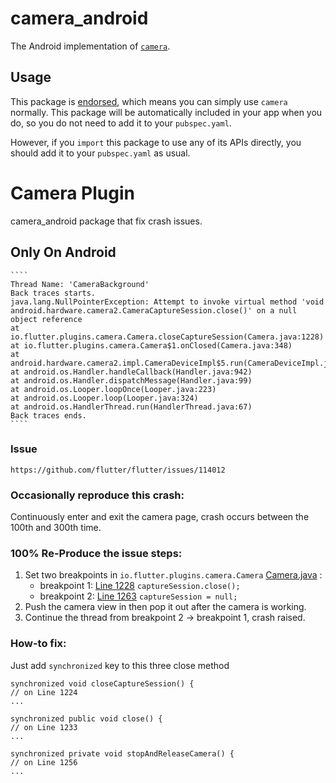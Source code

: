 # camera_android

The Android implementation of [`camera`][1].

## Usage

This package is [endorsed][2], which means you can simply use `camera`
normally. This package will be automatically included in your app when you do,
so you do not need to add it to your `pubspec.yaml`.

However, if you `import` this package to use any of its APIs directly, you
should add it to your `pubspec.yaml` as usual.

[1]: https://pub.dev/packages/camera
[2]: https://flutter.dev/docs/development/packages-and-plugins/developing-packages#endorsed-federated-plugin

# Camera Plugin

camera_android package that fix crash issues.

## Only On Android

    ````
    Thread Name: 'CameraBackground'
    Back traces starts.
    java.lang.NullPointerException: Attempt to invoke virtual method 'void android.hardware.camera2.CameraCaptureSession.close()' on a null object reference
    at io.flutter.plugins.camera.Camera.closeCaptureSession(Camera.java:1228)
    at io.flutter.plugins.camera.Camera$1.onClosed(Camera.java:348)
    at android.hardware.camera2.impl.CameraDeviceImpl$5.run(CameraDeviceImpl.java:252)
    at android.os.Handler.handleCallback(Handler.java:942)
    at android.os.Handler.dispatchMessage(Handler.java:99)
    at android.os.Looper.loopOnce(Looper.java:223)
    at android.os.Looper.loop(Looper.java:324)
    at android.os.HandlerThread.run(HandlerThread.java:67)
    Back traces ends.
    ````

### Issue

    https://github.com/flutter/flutter/issues/114012

### Occasionally reproduce this crash:

Continuously enter and exit the camera page, crash occurs between the 100th and 300th time.

### 100% Re-Produce the issue steps:

1. Set two breakpoints in `io.flutter.plugins.camera.Camera` [Camera.java](https://github.com/flutter/packages/blob/camera_android-v0.10.8%252B5/packages/camera/camera_android/android/src/main/java/io/flutter/plugins/camera/Camera.java) :
   - breakpoint 1: [Line 1228](https://github.com/flutter/packages/blob/867f2a4c929a0afe881ca4277f27d260952f4fb2/packages/camera/camera_android/android/src/main/java/io/flutter/plugins/camera/Camera.java#L1228) `captureSession.close();`
   - breakpoint 2: [Line 1263](https://github.com/flutter/packages/blob/867f2a4c929a0afe881ca4277f27d260952f4fb2/packages/camera/camera_android/android/src/main/java/io/flutter/plugins/camera/Camera.java#L1263) `captureSession = null;`
2. Push the camera view in then pop it out after the camera is working.
3. Continue the thread from breakpoint 2 -> breakpoint 1, crash raised.

### How-to fix:

Just add `synchronized` key to this three close method

    synchronized void closeCaptureSession() {
    // on Line 1224
    ...

    synchronized public void close() {
    // on Line 1233
    ...

    synchronized private void stopAndReleaseCamera() {
    // on Line 1256
    ...
